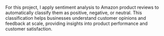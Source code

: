 For this project, I apply sentiment analysis to Amazon product reviews to automatically classify them as positive, negative, or neutral. This classification helps businesses understand customer opinions and feedback at scale, providing insights into product performance and customer satisfaction.
